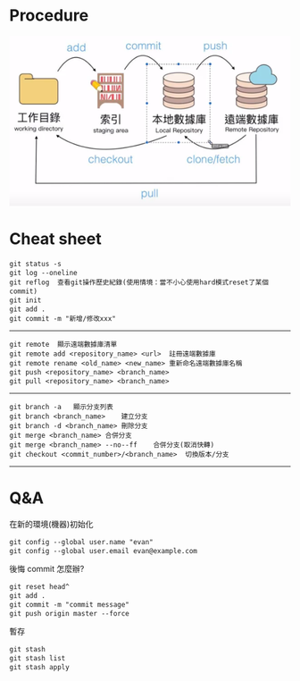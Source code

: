 # Procedure

![img](./procedure.png)

# Cheat sheet

```
git status -s
git log --oneline
git reflog  查看git操作歷史紀錄(使用情境：當不小心使用hard模式reset了某個commit)
git init
git add .
git commit -m "新增/修改xxx"
```

---

```
git remote	顯示遠端數據庫清單
git remote add <repository_name> <url>	註冊遠端數據庫
git remote rename <old_name> <new_name>	重新命名遠端數據庫名稱
git push <repository_name> <branch_name>
git pull <repository_name> <branch_name>
```

---

```
git branch -a	顯示分支列表
git branch <branch_name>	建立分支
git branch -d <branch_name> 刪除分支
git merge <branch_name>	合併分支
git merge <branch_name> --no--ff	合併分支(取消快轉)
git checkout <commit_number>/<branch_name>  切換版本/分支
```

---

# Q&A

在新的環境(機器)初始化

```
git config --global user.name "evan"
git config --global user.email evan@example.com
```

後悔 commit 怎麼辦?

```
git reset head^
git add .
git commit -m "commit message"
git push origin master --force
```

暫存

```
git stash
git stash list
git stash apply
```
